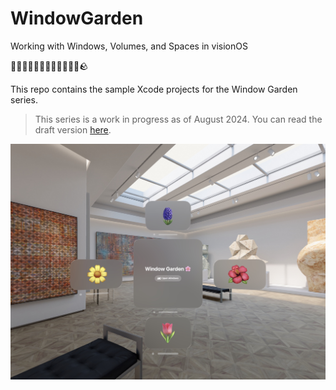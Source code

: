 # WindowGarden
 Working with Windows, Volumes, and Spaces in visionOS

🌸🌼🌺🌻🌷🌹🪻🥀🪸🌾💐🪷🪨

This repo contains the sample Xcode projects for the Window Garden series. 

> This series is a work in progress as of August 2024. You can read the draft version [here](https://vrhermit.craft.me/window-garden).

![wb-2024.07.30-02](./resources/wb-2024.07.30-02.jpeg)

